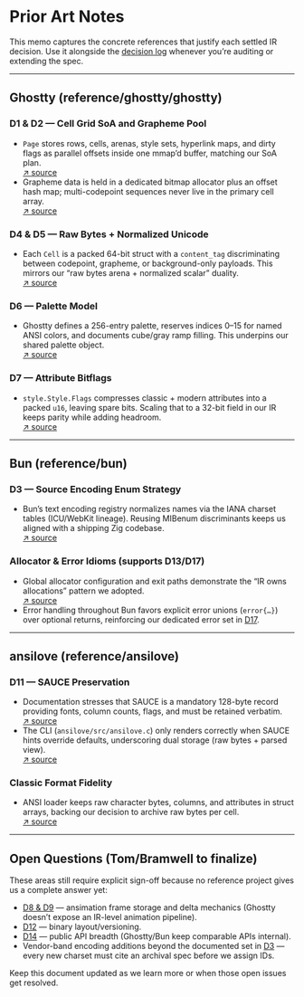 # Prior Art Notes

This memo captures the concrete references that justify each settled IR decision. Use it alongside the [decision log](decisions.md) whenever you’re auditing or extending the spec.

---

## Ghostty (reference/ghostty/ghostty)

### D1 & D2 — Cell Grid SoA and Grapheme Pool  
- `Page` stores rows, cells, arenas, style sets, hyperlink maps, and dirty flags as parallel offsets inside one mmap’d buffer, matching our SoA plan.  
  [↗ source](../../reference/ghostty/ghostty/src/terminal/page.zig#L93-L172)  
- Grapheme data is held in a dedicated bitmap allocator plus an offset hash map; multi-codepoint sequences never live in the primary cell array.  
  [↗ source](../../reference/ghostty/ghostty/src/terminal/page.zig#L108-L125)

### D4 & D5 — Raw Bytes + Normalized Unicode  
- Each `Cell` is a packed 64-bit struct with a `content_tag` discriminating between codepoint, grapheme, or background-only payloads. This mirrors our “raw bytes arena + normalized scalar” duality.  
  [↗ source](../../reference/ghostty/ghostty/src/terminal/page.zig#L1994-L2070)

### D6 — Palette Model  
- Ghostty defines a 256-entry palette, reserves indices 0–15 for named ANSI colors, and documents cube/gray ramp filling. This underpins our shared palette object.  
  [↗ source](../../reference/ghostty/ghostty/src/terminal/color.zig#L5-L129)

### D7 — Attribute Bitflags  
- `style.Style.Flags` compresses classic + modern attributes into a packed `u16`, leaving spare bits. Scaling that to a 32-bit field in our IR keeps parity while adding headroom.  
  [↗ source](../../reference/ghostty/ghostty/src/terminal/style.zig#L19-L41)

---

## Bun (reference/bun)

### D3 — Source Encoding Enum Strategy  
- Bun’s text encoding registry normalizes names via the IANA charset tables (ICU/WebKit lineage). Reusing MIBenum discriminants keeps us aligned with a shipping Zig codebase.  
  [↗ source](../../reference/bun/src/bun.js/bindings/TextEncodingRegistry.cpp#L365-L383)

### Allocator & Error Idioms (supports D13/D17)  
- Global allocator configuration and exit paths demonstrate the “IR owns allocations” pattern we adopted.  
  [↗ source](../../reference/bun/src/Global.zig#L1-L160)  
- Error handling throughout Bun favors explicit error unions (`error{…}`) over optional returns, reinforcing our dedicated error set in [D17](decisions.md#d17-error-model).

---

## ansilove (reference/ansilove)

### D11 — SAUCE Preservation  
- Documentation stresses that SAUCE is a mandatory 128-byte record providing fonts, column counts, flags, and must be retained verbatim.  
  [↗ source](../../reference/ansilove/AGENTS.md#sauce-metadata-critical)  
- The CLI (`ansilove/src/ansilove.c`) only renders correctly when SAUCE hints override defaults, underscoring dual storage (raw bytes + parsed view).  
  [↗ source](../../reference/ansilove/src/ansilove.c#L185-L343)

### Classic Format Fidelity  
- ANSI loader keeps raw character bytes, columns, and attributes in struct arrays, backing our decision to archive raw bytes per cell.  
  [↗ source](../../reference/libansilove/libansilove/src/loaders/ansi.c#L70-L214)

---

## Open Questions (Tom/Bramwell to finalize)

These areas still require explicit sign-off because no reference project gives us a complete answer yet:

- [D8 & D9](decisions.md#d8-ansimation-frame-representation) — ansimation frame storage and delta mechanics (Ghostty doesn’t expose an IR-level animation pipeline).  
- [D12](decisions.md#d12-serialization-format) — binary layout/versioning.  
- [D14](decisions.md#d14-api-surface-scope) — public API breadth (Ghostty/Bun keep comparable APIs internal).  
- Vendor-band encoding additions beyond the documented set in [D3](decisions.md#d3-source-encoding-tag) — every new charset must cite an archival spec before we assign IDs.

Keep this document updated as we learn more or when those open issues get resolved.